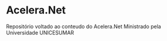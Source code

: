 # Acelera.Net
Repositório voltado ao conteudo do Acelera.Net Ministrado pela Universidade UNICESUMAR
